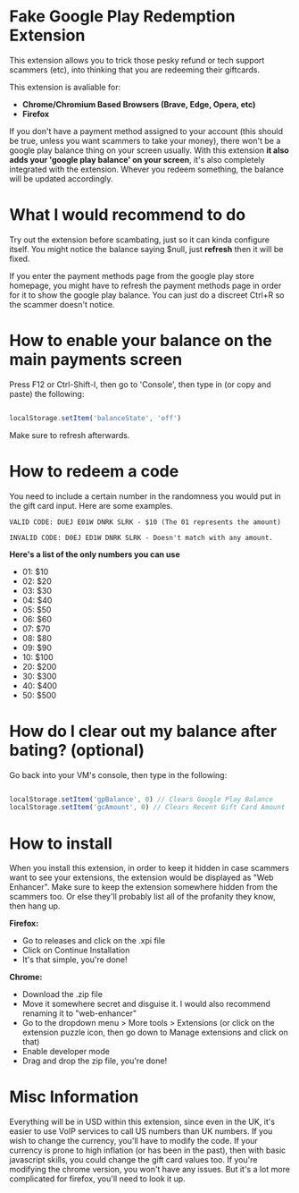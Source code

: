 # Fake Google Play Redemption Extension

This extension allows you to trick those pesky refund or tech support scammers (etc), into thinking that you are redeeming their giftcards.

This extension is avaliable for:
- **Chrome/Chromium Based Browsers (Brave, Edge, Opera, etc)**
- **Firefox**

If you don't have a payment method assigned to your account (this should be true, unless you want scammers to take your money), there won't be a google play balance thing on your screen usually. With this extension **it also adds your 'google play balance' on your screen**, it's also completely integrated with the extension. Whever you redeem something, the balance will be updated accordingly.

# What I would recommend to do
Try out the extension before scambating, just so it can kinda configure itself.
You might notice the balance saying $null, just **refresh** then it will be fixed.

If you enter the payment methods page from the google play store homepage, you might have to refresh the payment methods page in order for it to show the google play balance. You can just do a discreet Ctrl+R so the scammer doesn't notice.

# How to enable your balance on the main payments screen
Press F12 or Ctrl-Shift-I, then go to 'Console', then type in (or copy and paste) the following:

```javascript

localStorage.setItem('balanceState', 'off')

```
Make sure to refresh afterwards.

# How to redeem a code
You need to include a certain number in the randomness you would put in the gift card input.
Here are some examples.

```
VALID CODE: DUEJ E01W DNRK SLRK - $10 (The 01 represents the amount)
```

```
INVALID CODE: D0EJ ED1W DNRK SLRK - Doesn't match with any amount.
```

**Here's a list of the only numbers you can use**
- 01: $10
- 02: $20
- 03: $30
- 04: $40
- 05: $50
- 06: $60
- 07: $70
- 08: $80
- 09: $90
- 10: $100
- 20: $200
- 30: $300
- 40: $400
- 50: $500

# How do I clear out my balance after bating? (optional)
Go back into your VM's console, then type in the following:
```javascript

localStorage.setItem('gpBalance', 0) // Clears Google Play Balance
localStorage.setItem('gcAmount', 0) // Clears Recent Gift Card Amount

```
# How to install
When you install this extension, in order to keep it hidden in case scammers want to see your extensions, the extension would be displayed as "Web Enhancer".
Make sure to keep the extension somewhere hidden from the scammers too. Or else they'll probably list all of the profanity they know, then hang up.

**Firefox:**
- Go to releases and click on the .xpi file
- Click on Continue Installation
- It's that simple, you're done!

**Chrome:**
- Download the .zip file
- Move it somewhere secret and disguise it. I would also recommend renaming it to "web-enhancer"
- Go to the dropdown menu > More tools > Extensions (or click on the extension puzzle icon, then go down to Manage extensions and click on that)
- Enable developer mode
- Drag and drop the zip file, you're done!

# Misc Information
Everything will be in USD within this extension, since even in the UK, it's easier to use VoIP services to call US numbers than UK numbers. If you wish to change the currency, you'll have to modify the code. If your currency is prone to high inflation (or has been in the past), then with basic javascript skills, you could change the gift card values too. If you're modifying the chrome version, you won't have any issues. But it's a lot more complicated for firefox, you'll need to look it up.
